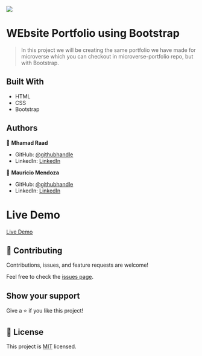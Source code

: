 ![](https://img.shields.io/badge/Microverse-blueviolet)

# WEbsite Portfolio using Bootstrap

> In this project we will be creating the same portfolio we have made for microverse which you can checkout in microverse-portfolio repo, but with Bootstrap.


## Built With

- HTML
- CSS
- Bootstrap




## Authors

👤 **Mhamad Raad**

- GitHub: [@githubhandle](https://github.com/Mhamad-Raad)
- LinkedIn: [LinkedIn](https://www.linkedin.com/in/mhamad-raad-446a75227/)

👤 **Mauricio Mendoza**

- GitHub: [@githubhandle](https://github.com/rbreva)
- LinkedIn: [LinkedIn](https://www.linkedin.com/in/r-mauricio-mendoza-huerta-0782a9166/)

# Live Demo
[Live Demo](https://mhamad-raad.github.io/Microverse-Portfolio-Bootstrap/)

## 🤝 Contributing

Contributions, issues, and feature requests are welcome!

Feel free to check the [issues page](https://github.com/Mhamad-Raad/Microverse-Portfolio-Bootstrap/issues).

## Show your support

Give a ⭐️ if you like this project!

## 📝 License

This project is [MIT](https://github.com/Mhamad-Raad/Microverse-Portfolio-Bootstrap/blob/master/MIT.md) licensed.

